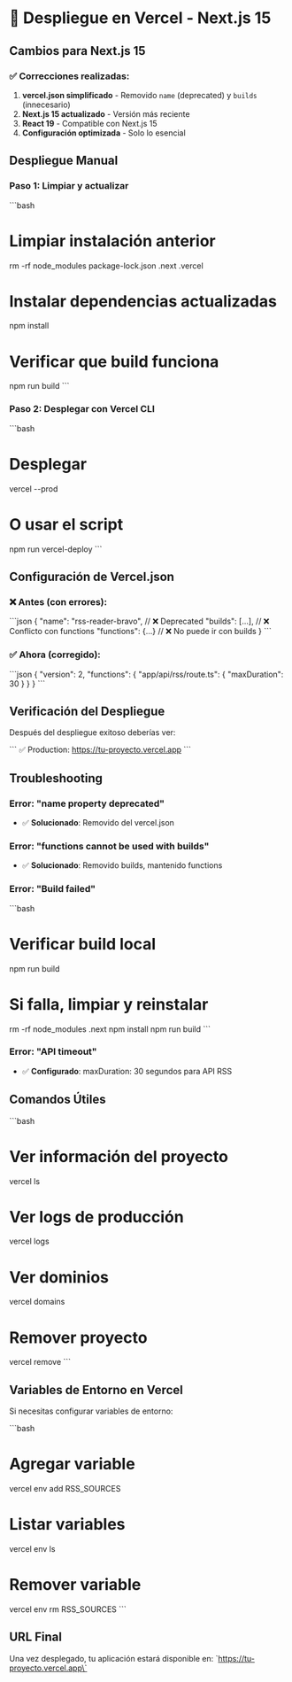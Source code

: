 # 🚀 Despliegue en Vercel - Next.js 15

## Cambios para Next.js 15

### ✅ Correcciones realizadas:

1. **vercel.json simplificado** - Removido `name` (deprecated) y `builds` (innecesario)
2. **Next.js 15 actualizado** - Versión más reciente
3. **React 19** - Compatible con Next.js 15
4. **Configuración optimizada** - Solo lo esencial

## Despliegue Manual

### Paso 1: Limpiar y actualizar
\`\`\`bash
# Limpiar instalación anterior
rm -rf node_modules package-lock.json .next .vercel

# Instalar dependencias actualizadas
npm install

# Verificar que build funciona
npm run build
\`\`\`

### Paso 2: Desplegar con Vercel CLI
\`\`\`bash
# Desplegar
vercel --prod

# O usar el script
npm run vercel-deploy
\`\`\`

## Configuración de Vercel.json

### ❌ Antes (con errores):
\`\`\`json
{
  "name": "rss-reader-bravo",  // ❌ Deprecated
  "builds": [...],             // ❌ Conflicto con functions
  "functions": {...}           // ❌ No puede ir con builds
}
\`\`\`

### ✅ Ahora (corregido):
\`\`\`json
{
  "version": 2,
  "functions": {
    "app/api/rss/route.ts": {
      "maxDuration": 30
    }
  }
}
\`\`\`

## Verificación del Despliegue

Después del despliegue exitoso deberías ver:

\`\`\`
✅ Production: https://tu-proyecto.vercel.app
\`\`\`

## Troubleshooting

### Error: "name property deprecated"
- ✅ **Solucionado**: Removido del vercel.json

### Error: "functions cannot be used with builds"
- ✅ **Solucionado**: Removido builds, mantenido functions

### Error: "Build failed"
\`\`\`bash
# Verificar build local
npm run build

# Si falla, limpiar y reinstalar
rm -rf node_modules .next
npm install
npm run build
\`\`\`

### Error: "API timeout"
- ✅ **Configurado**: maxDuration: 30 segundos para API RSS

## Comandos Útiles

\`\`\`bash
# Ver información del proyecto
vercel ls

# Ver logs de producción
vercel logs

# Ver dominios
vercel domains

# Remover proyecto
vercel remove
\`\`\`

## Variables de Entorno en Vercel

Si necesitas configurar variables de entorno:

\`\`\`bash
# Agregar variable
vercel env add RSS_SOURCES

# Listar variables
vercel env ls

# Remover variable
vercel env rm RSS_SOURCES
\`\`\`

## URL Final

Una vez desplegado, tu aplicación estará disponible en:
\`https://tu-proyecto.vercel.app\`
